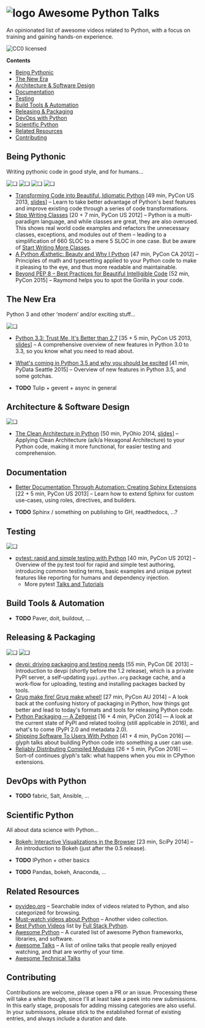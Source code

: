 # ![logo](https://raw.githubusercontent.com/jhermann/awesome-python-talks/master/static/logo.png) Awesome Python Talks

An opinionated list of awesome videos related to Python, with a focus on training and gaining hands-on experience.

![CC0 licensed](http://img.shields.io/badge/license-CC0-red.svg)

**Contents**

* [Being Pythonic](#being-pythonic)
* [The New Era](#the-new-era)
* [Architecture &amp; Software Design](#architecture--software-design)
* [Documentation](#documentation)
* [Testing](#testing)
* [Build Tools &amp; Automation](#build-tools--automation)
* [Releasing &amp; Packaging](#releasing--packaging)
* [DevOps with Python](#devops-with-python)
* [Scientific Python](#scientific-python)
* [Related Resources](#related-resources)
* [Contributing](#contributing)


## Being Pythonic

Writing pythonic code in good style, and for humans…

![❑](https://raw.githubusercontent.com/jhermann/awesome-python-talks/master/static/_thumbs/transforming-code.png)
![❑](https://raw.githubusercontent.com/jhermann/awesome-python-talks/master/static/_thumbs/stop-writing-classes.png)
![❑](https://raw.githubusercontent.com/jhermann/awesome-python-talks/master/static/_thumbs/python-aesthetic.png)
![❑](https://raw.githubusercontent.com/jhermann/awesome-python-talks/master/static/_thumbs/beyond-pep8.png)

* [Transforming Code into Beautiful, Idiomatic Python](https://www.youtube.com/watch?v=OSGv2VnC0go) [49 min, PyCon US 2013, [slides](https://speakerdeck.com/pyconslides/transforming-code-into-beautiful-idiomatic-python-by-raymond-hettinger-1)] – Learn to take better advantage of Python's best features and improve existing code through a series of code transformations.
* [Stop Writing Classes](http://youtu.be/o9pEzgHorH0) \[20 + 7 min, PyCon US 2012] – Python is a multi-paradigm language, and while classes are great, they are also overused. This shows real world code examples and refactors the unnecessary classes, exceptions, and modules out of them – leading to a simplification of 660 SLOC to a mere 5 SLOC in one case. But be aware of [Start Writing More Classes](http://lucumr.pocoo.org/2013/2/13/moar-classes/).
* [A Python Æsthetic: Beauty and Why I Python](http://youtu.be/x-kB2o8sd5c) [47 min, PyCon CA 2012] – Principles of math and typesetting applied to your Python code to make it pleasing to the eye, and thus more readable and maintainable.
* [Beyond PEP 8 – Best Practices for Beautiful Intelligible Code](https://youtu.be/wf-BqAjZb8M) [52 min, PyCon 2015] – Raymond helps you to spot the Gorilla in your code.


## The New Era

Python 3 and other ‘modern’ and/or exciting stuff…

![❑](https://raw.githubusercontent.com/jhermann/awesome-python-talks/master/static/_thumbs/python-3.3-better.png)

* [Python 3.3: Trust Me, It's Better than 2.7](http://youtu.be/f_6vDi7ywuA) [35 + 5 min, PyCon US 2013, [slides](https://speakerdeck.com/pyconslides/python-3-dot-3-trust-me-its-better-than-python-2-dot-7-by-dr-brett-cannon)] – A comprehensive overview of new features in Python 3.0 to 3.3, so you know what you need to read about.
* [What's coming in Python 3.5 and why you should be excited](https://youtu.be/aintdHnqaio) [41 min, PyData Seattle 2015] – Overview of new features in Python 3.5, and some gotchas.

* **TODO** Tulip + gevent + async in general


## Architecture & Software Design

![❑](https://raw.githubusercontent.com/jhermann/awesome-python-talks/master/static/_thumbs/clean-architecture.png)

* [The Clean Architecture in Python](http://youtu.be/DJtef410XaM) [50 min, PyOhio 2014, [slides](http://rhodesmill.org/brandon/slides/2013-10-pyconie/)] – Applying Clean Architecture (a/k/a Hexagonal Architecture) to your Python code, making it more functional, for easier testing and comprehension.


## Documentation

* [Better Documentation Through Automation: Creating Sphinx Extensions](https://youtu.be/8vwtgMkqE9o) \[22 + 5 min, PyCon US 2013] – Learn how to extend Sphinx for custom use-cases, using roles, directives, and builders.

* **TODO** Sphinx / something on publishing to GH, readthedocs, …?


## Testing

![❑](https://raw.githubusercontent.com/jhermann/awesome-python-talks/master/static/_thumbs/pytest-2012.png)

* [pytest: rapid and simple testing with Python](http://www.youtube.com/watch?v=9LVqBQcFmyw) [40 min, PyCon US 2012] – Overview of the py.test tool for rapid and simple  test authoring, introducing common testing terms, basic examples and unique pytest features like reporting for humans and dependency injection.
  * More pytest [Talks and Tutorials](https://docs.pytest.org/en/latest/talks.html)


## Build Tools & Automation

* **TODO** Paver, doit, buildout, …


## Releasing & Packaging

![❑](https://raw.githubusercontent.com/jhermann/awesome-python-talks/master/static/_thumbs/devpi-2013.png)
![❑](https://raw.githubusercontent.com/jhermann/awesome-python-talks/master/static/_thumbs/grug-make.png)

* [devpi: driving packaging and testing needs](http://youtu.be/84oOMBUUywI) [55 min, PyCon DE 2013] – Introduction to devpi (shortly before the 1.2 release), which is a private PyPI server, a self-updating `pypi.python.org` package cache, and a work-flow for uploading, testing and installing packages backed by tools.
* [Grug make fire! Grug make wheel!](http://youtu.be/UtFHIpNPMPA) [27 min, PyCon AU 2014] – A look back at the confusing history of packaging in Python, how things got better and lead to today's formats and tools for releasing Python code.
* [Python Packaging — A Zeitgeist](https://youtu.be/jOiAp3wtx18) \[16 + 4 min, PyCon 2014] — A look at the current state of PyPI and related tooling (still applicable in 2016), and what's to come (PyPI 2.0 and metadata 2.0).
* [Shipping Software To Users With Python](https://youtu.be/5BqAeN-F9Qs) \[41 + 4 min, PyCon 2016] — glyph talks about building Python code into something a user can use.
* [Reliably Distributing Compiled Modules](https://youtu.be/-j4lolWgD6Q) \[26 + 5 min, PyCon 2016] — Sort-of continues glyph's talk: what happens when you mix in CPython extensions.


## DevOps with Python

* **TODO** fabric, Salt, Ansible, …


## Scientific Python

All about data science with Python…

* [Bokeh: Interactive Visualizations in the Browser](https://youtu.be/B9NpLOyp-dI) [23 min, SciPy 2014] – An introduction to Bokeh (just after the 0.5 release).

* **TODO** IPython + other basics
* **TODO** Pandas, bokeh, Anaconda, …


## Related Resources

* [pyvideo.org](http://pyvideo.org/) – Searchable index of videos related to Python, and also categorized for browsing.
* [Must-watch videos about Python](https://github.com/s16h/py-must-watch) – Another video collection.
* [Best Python Videos](http://www.fullstackpython.com/best-python-videos.html) list by [Full Stack Python](http://www.fullstackpython.com/).
* [Awesome Python](https://github.com/vinta/awesome-python) – A curated list of awesome Python frameworks, libraries, and software.
* [Awesome Talks](https://github.com/JanVanRyswyck/awesome-talks) – A list of online talks that people really enjoyed watching, and that are worthy of your time.
* [Awesome Technical Talks](https://github.com/1and1/awesome-tech-talks)


## Contributing

Contributions are welcome, please open a PR or an issue. Processing these will take a while though, since I'll at least take a peek into new submissions. In this early stage, proposals for adding missing categories are also useful. In your submissons, please stick to the established format of existing entries, and always include a duration and date.
